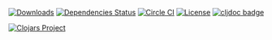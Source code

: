 [![Downloads](https://versions.deps.co/metabase/connection-pool/downloads.svg)](https://versions.deps.co/metabase/connection-pool)
[![Dependencies Status](https://versions.deps.co/metabase/connection-pool/status.svg)](https://versions.deps.co/metabase/connection-pool)
[![Circle CI](https://circleci.com/gh/metabase/connection-pool.svg?style=svg)](https://circleci.com/gh/metabase/connection-pool)
[![License](https://img.shields.io/badge/license-Eclipse%20Public%20License-blue.svg)](https://raw.githubusercontent.com/metabase/connection-pool/master/LICENSE)
[![cljdoc badge](https://cljdoc.org/badge/metabase/connection-pool)](https://cljdoc.org/d/metabase/connection-pool/CURRENT)

[![Clojars Project](https://clojars.org/metabase/connection-pool/latest-version.svg)](http://clojars.org/metabase/connection-pool)

